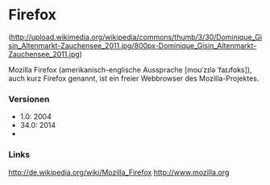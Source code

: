 # Firefox
(http://upload.wikimedia.org/wikipedia/commons/thumb/3/30/Dominique_Gisin_Altenmarkt-Zauchensee_2011.jpg/800px-Dominique_Gisin_Altenmarkt-Zauchensee_2011.jpg)

Mozilla Firefox (amerikanisch-englische Aussprache [moʊˈzɪlə ˈfaɪɹfɑks]),
auch kurz Firefox genannt, ist ein freier Webbrowser des Mozilla-Projektes.

### Versionen
* 1.0: 2004
* 34.0: 2014
* 

### Links
http://de.wikipedia.org/wiki/Mozilla_Firefox
http://www.mozilla.org
